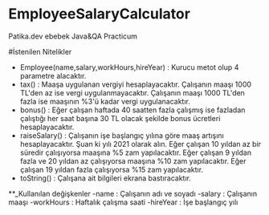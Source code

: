 # EmployeeSalaryCalculator
Patika.dev ebebek Java&QA Practicum

#İstenilen Nitelikler
- Employee(name,salary,workHours,hireYear) : Kurucu metot olup 4 parametre alacaktır.
- tax() : Maaşa uygulanan vergiyi hesaplayacaktır. Çalışanın maaşı 1000 TL'den az ise vergi uygulanmayacaktır. Çalışanın maaşı 1000 TL'den fazla ise maaşının %3'ü kadar vergi uygulanacaktır.
- bonus() : Eğer çalışan haftada 40 saatten fazla çalışmış ise fazladan çalıştığı her saat başına 30 TL olacak şekilde bonus ücretleri hesaplayacaktır.
- raiseSalary() : Çalışanın işe başlangıç yılına göre maaş artışını hesaplayacaktır. Şuan ki yılı 2021 olarak alın. Eğer çalışan 10 yıldan az bir süredir çalışıyorsa maaşına %5 zam yapılacaktır. Eğer çalışan 9 yıldan fazla ve 20 yıldan az çalışıyorsa maaşına %10 zam yapılacaktır. Eğer çalışan 19 yıldan fazla çalışıyorsa %15 zam yapılacaktır.
- toString() : Çalışana ait bilgileri ekrana bastıracaktır.

**_Kullanılan değişkenler
-name : Çalışanın adı ve soyadı
-salary : Çalışanın maaşı
-workHours : Haftalık çalışma saati
-hireYear : İşe başlangıç yılı
